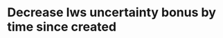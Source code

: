 # Decrease lws uncertainty bonus by time since created
<!-- #p1 -->

<!-- {BearID:B192E342-5C90-4629-A00C-3E10039D9256-485-0000025E2511800D} -->
